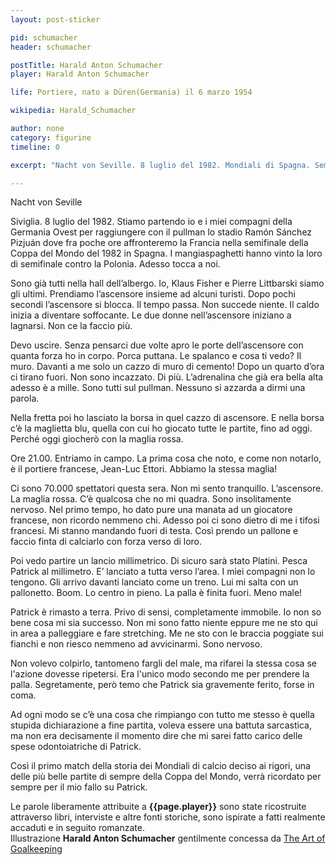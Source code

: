 ```yaml
---
layout: post-sticker

pid: schumacher
header: schumacher

postTitle: Harald Anton Schumacher
player: Harald Anton Schumacher

life: Portiere, nato a Düren(Germania) il 6 marzo 1954

wikipedia: Harald_Schumacher

author: none
category: figurine
timeline: 0

excerpt: "Nacht von Seville. 8 luglio del 1982. Mondiali di Spagna. Semifinale, Germania Ovest contro Francia, finita ai rigori 5-4"

---
```

Nacht von Seville


Siviglia. 8 luglio del 1982. Stiamo partendo io e i miei compagni della Germania Ovest per raggiungere con il pullman lo stadio Ramón Sánchez Pizjuán dove fra poche ore affronteremo la Francia nella semifinale della Coppa del Mondo del 1982 in Spagna. I mangiaspaghetti hanno vinto la loro di semifinale contro la Polonia. Adesso tocca a noi.


Sono già tutti nella hall dell’albergo. Io, Klaus Fisher e Pierre Littbarski siamo gli ultimi. Prendiamo l’ascensore insieme ad alcuni turisti. Dopo pochi secondi l’ascensore si blocca. Il tempo passa. Non succede niente. Il caldo inizia a diventare soffocante. Le due donne nell’ascensore iniziano a lagnarsi. Non ce la faccio più.

Devo uscire. Senza pensarci due volte apro le porte dell’ascensore con quanta forza ho in corpo. Porca puttana. Le spalanco e cosa ti vedo? Il muro. Davanti a me solo un cazzo di muro di cemento! Dopo un quarto d’ora ci tirano fuori. Non sono incazzato. Di più. L’adrenalina che già era bella alta adesso è a mille. Sono tutti sul pullman. Nessuno si azzarda a dirmi una parola.

Nella fretta poi ho lasciato la borsa in quel cazzo di ascensore. E nella borsa c’è la maglietta blu, quella con cui ho giocato tutte le partite, fino ad oggi.  Perché oggi giocherò con la maglia rossa.


Ore 21.00. Entriamo in campo. La prima cosa che noto, e come non notarlo, è il portiere francese, Jean-Luc Ettori. Abbiamo la stessa maglia!

Ci sono 70.000 spettatori questa sera. Non mi sento tranquillo. L’ascensore. La maglia rossa. C’è qualcosa che no mi quadra. Sono insolitamente nervoso. Nel primo tempo, ho dato pure una manata ad un giocatore francese, non ricordo nemmeno chi. Adesso poi ci sono dietro di me i tifosi francesi. Mi stanno mandando fuori di testa. Così prendo un pallone e faccio finta di calciarlo con forza verso di loro.

Poi vedo partire un lancio millimetrico. Di sicuro sarà stato Platini. Pesca Patrick al millimetro. E’ lanciato a tutta verso l’area. I miei compagni non lo tengono. Gli arrivo davanti lanciato come un treno. Lui mi salta con un pallonetto. Boom. Lo centro in pieno. La palla è finita fuori. Meno male!


Patrick è rimasto a terra. Privo di sensi, completamente immobile. Io non so bene cosa mi sia successo. Non mi sono fatto niente eppure me ne sto qui in area a palleggiare e fare stretching. Me ne sto con le braccia poggiate sui fianchi e non riesco nemmeno ad avvicinarmi. Sono nervoso.

Non volevo colpirlo, tantomeno fargli del male, ma rifarei la stessa cosa se l'azione dovesse ripetersi. Era l'unico modo secondo me per prendere la palla. Segretamente, però temo che Patrick sia gravemente ferito, forse in coma.


Ad ogni modo se c’è una cosa che rimpiango con tutto me stesso è quella stupida dichiarazione a fine partita, voleva essere una battuta sarcastica, ma non era decisamente il momento dire che mi sarei fatto carico delle spese odontoiatriche di Patrick.


Così il primo match della storia dei Mondiali di calcio deciso ai rigori, una delle più belle partite di sempre della Coppa del Mondo, verrà ricordato per sempre per il mio fallo su Patrick.

<div class="post-disclaimer">Le parole liberamente attribuite a <b>{{page.player}}</b> sono state ricostruite attraverso libri, interviste e altre fonti storiche, sono ispirate a fatti realmente accaduti e in seguito romanzate.</div>
<div class="post-disclaimer">
Illustrazione <b>Harald Anton Schumacher</b> gentilmente concessa da <a title="Harald Anton Schumacher - The Art of Goalkeeping" href="http://theartofgoalkeeping.com/" target="_blank">The Art of Goalkeeping</a>
</div>
